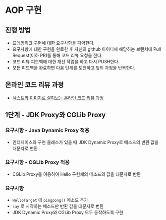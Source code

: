 # AOP 구현

## 진행 방법

* 프레임워크 구현에 대한 요구사항을 파악한다.
* 요구사항에 대한 구현을 완료한 후 자신의 github 아이디에 해당하는 브랜치에 Pull Request(이하 PR)를 통해 코드 리뷰 요청을 한다.
* 코드 리뷰 피드백에 대한 개선 작업을 하고 다시 PUSH한다.
* 모든 피드백을 완료하면 다음 단계를 도전하고 앞의 과정을 반복한다.

## 온라인 코드 리뷰 과정

* [텍스트와 이미지로 살펴보는 온라인 코드 리뷰 과정](https://github.com/next-step/nextstep-docs/tree/master/codereview)

## 1단계 - JDK Proxy와 CGLib Proxy

### 요구사항 - Java Dynamic Proxy 적용

- 인터페이스와 구현 클래스가 있을 때 JDK Dynamic Proxy로 메소드의 반환 값을 대문자로 변환

### 요구사항 - CGLib Proxy 적용

- CGLib Proxy를 이용하여 Hello 구현체의 메소드의 값을 대문자로 반환

### 요구사항

- `HelloTarget` 에 `pingpong()` 메소드 추가
- `say` 로 시작하는 메소드만 반환 값을 대문자로 변환
- JDK Dynamic Proxy와 CGLib Proxy 모두 동작하도록 구현

